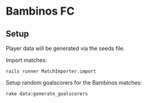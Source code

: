 # Bambinos FC

## Setup

Player data will be generated via the seeds file.

Import matches:

    rails runner MatchImporter.import

Setup random goalscorers for the Bambinos matches:

    rake data:generate_goalscorers
